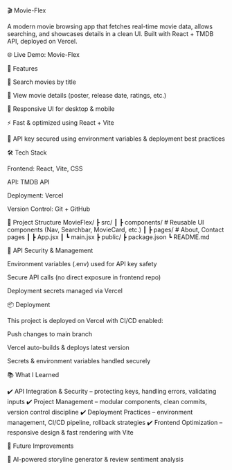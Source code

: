 🎬 Movie-Flex

A modern movie browsing app that fetches real-time movie data, allows searching, and showcases details in a clean UI. Built with React + TMDB API, deployed on Vercel.

🌐 Live Demo: Movie-Flex

🚀 Features

🔎 Search movies by title

🎥 View movie details (poster, release date, ratings, etc.)

📱 Responsive UI for desktop & mobile

⚡ Fast & optimized using React + Vite

🔐 API key secured using environment variables & deployment best practices

🛠️ Tech Stack

Frontend: React, Vite, CSS

API: TMDB API

Deployment: Vercel

Version Control: Git + GitHub

📂 Project Structure
MovieFlex/
 ┣ src/
 ┃ ┣ components/   # Reusable UI components (Nav, Searchbar, MovieCard, etc.)
 ┃ ┣ pages/        # About, Contact pages
 ┃ ┣ App.jsx
 ┃ ┗ main.jsx
 ┣ public/
 ┣ package.json
 ┗ README.md

🔐 API Security & Management

Environment variables (.env) used for API key safety

Secure API calls (no direct exposure in frontend repo)

Deployment secrets managed via Vercel

📦 Deployment

This project is deployed on Vercel with CI/CD enabled:

Push changes to main branch

Vercel auto-builds & deploys latest version

Secrets & environment variables handled securely

📚 What I Learned

✔️ API Integration & Security – protecting keys, handling errors, validating inputs
✔️ Project Management – modular components, clean commits, version control discipline
✔️ Deployment Practices – environment management, CI/CD pipeline, rollback strategies
✔️ Frontend Optimization – responsive design & fast rendering with Vite

🚀 Future Improvements

🤖 AI-powered storyline generator & review sentiment analysis
